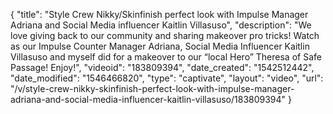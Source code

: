 {
    "title": "Style Crew Nikky\/Skinfinish perfect look with Impulse Manager Adriana and Social Media influencer Kaitlin Villasuso",
    "description": "We love giving back to our community and sharing makeover pro tricks! Watch as our Impulse Counter Manager Adriana, Social Media Influencer Kaitlin Villasuso and myself did for a makeover to our “local Hero” Theresa of Safe Passage! Enjoy!",
    "videoid": "183809394",
    "date_created": "1542512442",
    "date_modified": "1546466820",
    "type": "captivate",
    "layout": "video",
    "url": "\/v\/style-crew-nikky-skinfinish-perfect-look-with-impulse-manager-adriana-and-social-media-influencer-kaitlin-villasuso\/183809394"
}